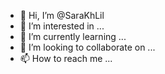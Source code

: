 - 👋 Hi, I’m @SaraKhLil
- 👀 I’m interested in ...
- 🌱 I’m currently learning ...
- 💞️ I’m looking to collaborate on ...
- 📫 How to reach me ...

<!---
SaraKhLil/SaraKhLil is a ✨ special ✨ repository because its `README.md` (this file) appears on your GitHub profile.
You can click the Preview link to take a look at your changes.
--->

